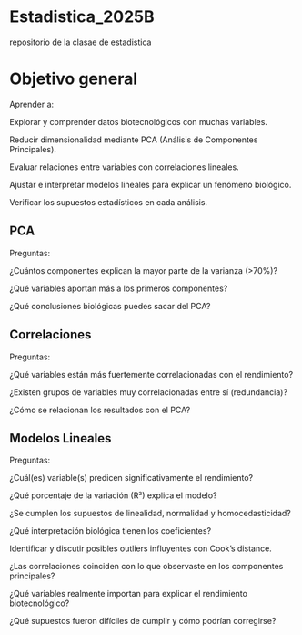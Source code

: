 # Estadistica_2025B
repositorio de  la clasae de estadistica 


# Objetivo general

Aprender a:

Explorar y comprender datos biotecnológicos con muchas variables.

Reducir dimensionalidad mediante PCA (Análisis de Componentes Principales).

Evaluar relaciones entre variables con correlaciones lineales.

Ajustar e interpretar modelos lineales para explicar un fenómeno biológico.

Verificar los supuestos estadísticos en cada análisis.



## PCA

Preguntas:

¿Cuántos componentes explican la mayor parte de la varianza (>70%)?

¿Qué variables aportan más a los primeros componentes?

¿Qué conclusiones biológicas puedes sacar del PCA?

## Correlaciones 


Preguntas:

¿Qué variables están más fuertemente correlacionadas con el rendimiento?

¿Existen grupos de variables muy correlacionadas entre sí (redundancia)?

¿Cómo se relacionan los resultados con el PCA?


## Modelos Lineales

Preguntas:

¿Cuál(es) variable(s) predicen significativamente el rendimiento?

¿Qué porcentaje de la variación (R²) explica el modelo?

¿Se cumplen los supuestos de linealidad, normalidad y homocedasticidad?

¿Qué interpretación biológica tienen los coeficientes?

Identificar y discutir posibles outliers influyentes con Cook’s distance.

¿Las correlaciones coinciden con lo que observaste en los componentes principales?

¿Qué variables realmente importan para explicar el rendimiento biotecnológico?

¿Qué supuestos fueron difíciles de cumplir y cómo podrían corregirse?
